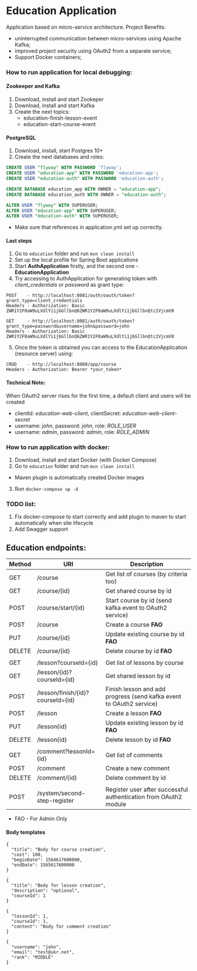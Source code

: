 # Education Application

Application based on micro-service architecture.
Project Benefits:
- uninterrupted communication between micro-services using Apache Kafka;
- improved project security using OAuth2 from a separate service;
- Support Docker containers;

### How to run application for local debugging:

#### Zookeeper and Kafka
1. Download, install and start Zookeper
2. Download, install and start Kafka
3. Create the next topics:
   - education-finish-lesson-event
   - education-start-course-event
   
#### PostgreSQL
1. Download, install, start Postgres 10+
2. Create the next databases and roles:
```sql
CREATE USER "flyway" WITH PASSWORD 'flyway';
CREATE USER "education-app" WITH PASSWORD 'education-app';
CREATE USER "education-auth" WITH PASSWORD 'education-auth';

CREATE DATABASE education_app WITH OWNER = "education-app";
CREATE DATABASE education_auth WITH OWNER = "education-auth";

ALTER USER "flyway" WITH SUPERUSER;
ALTER USER "education-app" WITH SUPERUSER;
ALTER USER "education-auth" WITH SUPERUSER;
```
- Make sure that references in application.yml set up correctly.

#### Last steps
1. Go to `education` folder and run `mvn clean install`
2. Set up the local profile for Spring Boot applications 
3. Start **AuthApplication** firstly, and the second one - **EducationApplication**
4. Try accessing to AuthApplication for generating token with _client_credentials_ or _password_ as grant type:
```
POST    - http://localhost:8081/auth/oauth/token?grant_type=client_credentials
Headers - Authorization: Basic ZWR1Y2F0aW9uLXdlYi1jbGllbnQ6ZWR1Y2F0aW9uLXdlYi1jbGllbnQtc2VjcmV0
```
```
GET     - http://localhost:8081/auth/oauth/token?grant_type=password&username=john&password=john
Headers - Authorization: Basic ZWR1Y2F0aW9uLXdlYi1jbGllbnQ6ZWR1Y2F0aW9uLXdlYi1jbGllbnQtc2VjcmV0
```
5. Once the token is obtained you can access to the EducationApplication (resource server) using:
```
CRUD    - http://localhost:8080/app/course
Headers - Authorization: Bearer *your_token*
```

#### Technical Note:
When OAuth2 server rises for the first time, a default client and users will be created  
   - clientId: _education-web-client_, clientSecret: _education-web-client-secret_
   - username: _john_, password: _john_, role: _ROLE_USER_
   - username: _admin_, password: _admin_, role: _ROLE_ADMIN_

### How to run application with docker:
1. Download, install and start Docker (with Docker Compose)
2. Go to `education` folder and run `mvn clean install`
  - Maven plugin is automatically created Docker images
3. Run `docker-compose up -d`

### TODO list:
1. Fix docker-compose to start correctly and add plugin to maven to start automatically when site lifecycle
2. Add Swagger support

## Education endpoints:

Method | URI | Description
------------ | ------------- | -------------
GET | /course | Get list of courses (by criteria too)
GET | /course/{id} | Get shared course by id
POST | /course/start/{id} | Start course by id (send kafka event to OAuth2 service)
POST | /course | Create a course **FAO**
PUT | /course/{id} | Update existing course by id **FAO**
DELETE | /course/{id} | Delete course by id **FAO**
  |   |  
GET | /lesson?courseId={id} | Get list of lessons by course
GET | /lesson/{id}?courseId={id} | Get shared lesson by id
POST | /lesson/finish/{id}?courseId={id} | Finish lesson and add progress (send kafka event to OAuth2 service)
POST | /lesson | Create a lesson **FAO**
PUT | /lesson{id} | Update existing lesson by id **FAO**
DELETE | /lesson{id} | Delete lesson by id **FAO**
  |   |  
GET | /comment?lessonId={id} | Get list of comments
POST | /comment | Create a new comment
DELETE | /comment/{id} | Delete comment by id
  |   |  
POST | /system/second-step-register | Register user after successful authentication from OAuth2 module

* FAO - For Admin Only


#### Body templates
```json5
{
  "title": "Body for course creation",
  "cost": 100,
  "beginDate": 1564617600000,
  "endDate": 1565617600000
}
```

```json5
{
  "title": "Body for lesson creation",
  "description": "optional",
  "courseId": 1
}
```

```json5
{
  "lessonId": 1,
  "courseId": 1,
  "content": "Body for comment creation"
}
```

```json5
{
  "username": "john",
  "email": "test@ukr.net",
  "rank": "MIDDLE"
}
```
